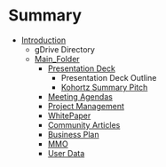 # Summary

* [Introduction](README.md)
   * gDrive Directory
   * [Main_Folder](mainfolder.md)
       * [Presentation Deck](presentation_deck.md)
           * Presentation Deck Outline
           * [Kohortz Summary Pitch](kohortz_summary_pitch.md)
       * [Meeting Agendas](meeting_agendas.md)
       * [Project Management](project_management.md)
       * [WhitePaper](whitepaper.md)
       * [Community Articles](community_articles.md)
       * [Business Plan](business_plan.md)
       * [MMO](mmo.md)
       * [User Data](user_data.md)

